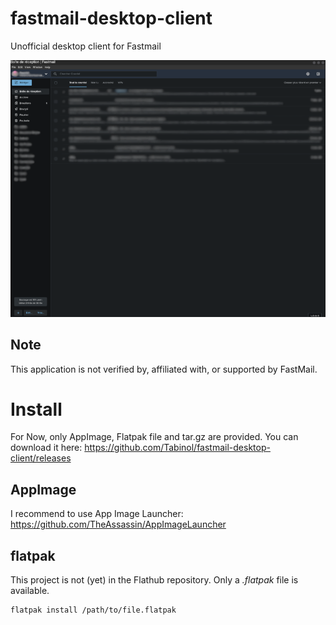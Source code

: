 # fastmail-desktop-client
Unofficial desktop client for Fastmail

![screenshot](md/fastmail-desktop-client.png)

## Note
This application is not verified by, affiliated with, or supported by FastMail.

# Install
For Now, only AppImage, Flatpak file and tar.gz are provided. You can download it here: https://github.com/Tabinol/fastmail-desktop-client/releases

## AppImage
I recommend to use App Image Launcher: https://github.com/TheAssassin/AppImageLauncher

## flatpak
This project is not (yet) in the Flathub repository. Only a _.flatpak_ file is available.
    
    flatpak install /path/to/file.flatpak
